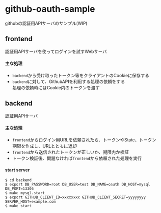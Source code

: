 # github-oauth-sample
githubの認証用APIサーバのサンプル(WIP)

## frontend
認証用APIサーバを使ってログインを試すWebサーバ

#### 主な処理

- `backend`から受け取ったトークン等をクライアントのCookieに保存する
- `backend`に対して、GithubAPIを利用する処理の依頼をする  
  処理の依頼時にはCookie内のトークンを渡す

## backend
認証用APIサーバ

#### 主な処理

- `frontend`からログイン用URLを依頼されたら、トークンやState、トークン期限を作成し、URLとともに返却
- `frontend`から送信されたトークンが正しいか、期限内か検証
- トークン検証後、問題なければ`frontend`から依頼された処理を実行

#### start server

```
$ cd backend
$ export DB_PASSWORD=root DB_USER=test DB_NAME=oauth DB_HOST=mysql DB_PORT=13306
$ make mysql.start
$ export GITHUB_CLIENT_ID=xxxxxxxx GITHUB_CLIENT_SECRET=yyyyyyyy SERVER_HOST=example.com
$ make start
```


